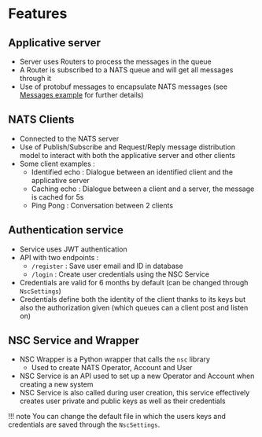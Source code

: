 # Features

## Applicative server

- Server uses Routers to process the messages in the queue
- A Router is subscribed to a NATS queue and will get all messages through it
- Use of protobuf messages to encapsulate NATS messages (see [Messages example](messages.md) for further details)

## NATS Clients

- Connected to the NATS server
- Use of Publish/Subscribe and Request/Reply message distribution model to interact with both the applicative server and other clients
- Some client examples :
    * Identified echo : Dialogue between an identified client and the applicative server
    * Caching echo : Dialogue between a client and a server, the message is cached for 5s
    * Ping Pong : Conversation between 2 clients


## Authentication service

- Service uses JWT authentication
- API with two endpoints :
    * `/register` : Save user email and ID in database
    * `/login` : Create user credentials using the NSC Service
- Credentials are valid for 6 months by default (can be changed through `NscSettings`)
- Credentials define both the identity of the client thanks to its keys but also the authorization given (which queues can a client post and listen on)


## NSC Service and Wrapper

- NSC Wrapper is a Python wrapper that calls the `nsc` library
    * Used to create NATS Operator, Account and User
- NSC Service is an API used to set up a new Operator and Account when creating a new system
- NSC Service is also called during user creation, this service effectively creates user private and public keys as well as their credentials

!!! note
    You can change the default file in which the users keys and credentials are saved through the `NscSettings`.
